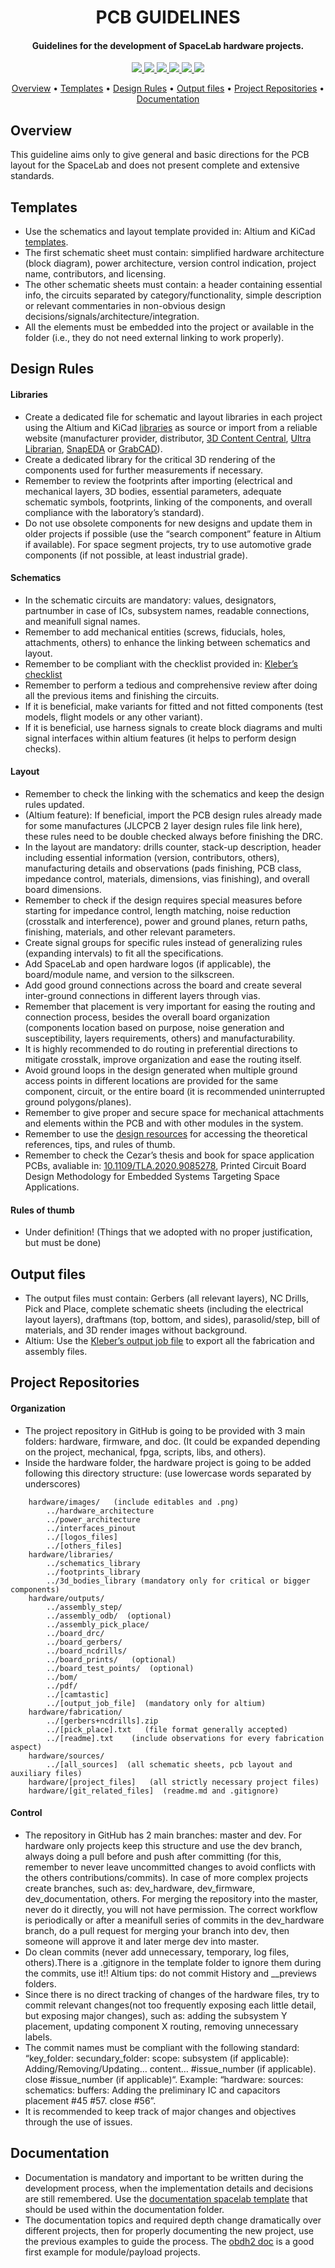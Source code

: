 <h1 align="center">
	PCB GUIDELINES
	<br>
</h1>

<h4 align="center">Guidelines for the development of SpaceLab hardware projects.</h4>

<p align="center">
    <a href="https://github.com/spacelab-ufsc/altium-library">
		<img src="https://img.shields.io/badge/pcb-libraries-green?style=for-the-badge">
	</a>
    <a href="https://github.com/spacelab-ufsc/pcb-standard/tree/master/pcb_projects">
		<img src="https://img.shields.io/badge/pcb-projects-blue?style=for-the-badge">
	</a>
	<a href="https://github.com/spacelab-ufsc/pcb-standard/tree/master/pcb_references">
		<img src="https://img.shields.io/badge/pcb-references-9cf?style=for-the-badge">
	</a>
	<a href="https://github.com/spacelab-ufsc/pcb-standard/tree/master/pcb_templates">
		<img src="https://img.shields.io/badge/pcb-templates-yellow?style=for-the-badge">
	</a>
	<a href="https://github.com/spacelab-ufsc/pcb-standard/tree/master/pcb_standards">
		<img src="https://img.shields.io/badge/pcb-standards-red?style=for-the-badge">
	</a>
	<a href="https://github.com/spacelab-ufsc/pcb-standard/tree/master/pcb_guidelines">
		<img src="https://img.shields.io/badge/pcb-guidelines-lightgray?style=for-the-badge">
	</a>

</p>

<p align="center">
  	<a href="#overview">Overview</a> •
  	<a href="#templates">Templates</a> •
  	<a href="#design-rules">Design Rules</a> •
  	<a href="#output-files">Output files</a> •
  	<a href="#project-repositories">Project Repositories</a> •
  	<a href="#documentation">Documentation</a>
</p>


## Overview
This guideline aims only to give general and basic directions for the PCB layout for the SpaceLab and does not present complete and extensive standards. 

## Templates
- Use the schematics and layout template provided in: Altium and KiCad [templates](https://github.com/spacelab-ufsc/pcb-standard/tree/master/pcb_projects).
- The first schematic sheet must contain: simplified hardware architecture (block diagram), power architecture, version control indication, project name, contributors, and licensing.
- The other schematic sheets must contain: a header containing essential info, the circuits separated by category/functionality, simple description or relevant commentaries in non-obvious design decisions/signals/architecture/integration.
- All the elements must be embedded into the project or available in the folder (i.e., they do not need external linking to work properly).

## Design Rules

#### Libraries
- Create a dedicated file for schematic and layout libraries in each project using the Altium and KiCad [libraries](https://github.com/spacelab-ufsc/altium-library) as source or import from a reliable website (manufacturer provider, distributor, [3D Content Central](https://www.3dcontentcentral.com/), [Ultra Librarian](https://www.ultralibrarian.com/), [SnapEDA](https://www.snapeda.com/) or [GrabCAD](https://grabcad.com/)).
- Create a dedicated library for the critical 3D rendering of the components used for further measurements if necessary.
- Remember to review the footprints after importing (electrical and mechanical layers, 3D bodies, essential parameters, adequate schematic symbols, footprints, linking of the components, and overall compliance with the laboratory’s standard).
- Do not use obsolete components for new designs and update them in older projects if possible (use the “search component” feature in Altium if available).
For space segment projects, try to use automotive grade components (if not possible, at least industrial grade).

#### Schematics
- In the schematic circuits are mandatory: values, designators, partnumber in case of ICs, subsystem names, readable connections, and meanifull signal names.
- Remember to add mechanical entities (screws, fiducials, holes, attachments, others) to enhance the linking between schematics and layout.
- Remember to  be compliant with the checklist provided in: [Kleber’s checklist](https://github.com/spacelab-ufsc/pcb-standard/blob/master/pcb_references/pcb_design_checklist.xlsx)
- Remember to perform a tedious and comprehensive review after doing all the previous items and finishing the circuits.
- If it is beneficial, make variants for fitted and not fitted components (test models, flight models or any other variant).
- If it is beneficial, use harness signals to create block diagrams and multi signal interfaces within altium features (it helps to perform design checks).

#### Layout
- Remember to check the linking with the schematics and keep the design rules updated.
- (Altium feature): If beneficial, import the PCB design rules already made for some manufactures (JLCPCB 2 layer design rules file link here), these rules need to be double checked always before finishing the DRC.
- In the layout are mandatory: drills counter, stack-up description, header including essential information (version, contributors, others), manufacturing details and observations (pads finishing, PCB class, impedance control, materials, dimensions, vias finishing), and overall board dimensions.
- Remember to check if the design requires special measures before starting for impedance control, length matching, noise reduction (crosstalk and interference), power and ground planes, return paths, finishing, materials, and other relevant parameters.
- Create signal groups for specific rules instead of generalizing rules (expanding intervals) to fit all the specifications.
- Add SpaceLab and open hardware logos (if applicable), the board/module name, and version to the silkscreen.
- Add good ground connections across the board and create several inter-ground connections in different layers through vias.
- Remember that placement is very important for easing the routing and connection process, besides the overall board organization (components location based on purpose, noise generation and susceptibility, layers requirements, others) and manufacturability.
- It is highly recommended to do routing in preferential directions to mitigate crosstalk, improve organization and ease the routing itself.
- Avoid ground loops in the design generated when multiple ground access points in different locations are provided for the same component, circuit, or the entire board (it is recommended uninterrupted ground polygons/planes).
- Remember to give proper and secure space for mechanical attachments and elements within the PCB and with other modules in the system.
- Remember to use the [design resources](https://github.com/spacelab-ufsc/pcb-standard/tree/master/pcb_references) for accessing the theoretical references, tips, and rules of thumb.
- Remember to check the Cezar’s thesis and book for space application PCBs, avaliable in: [10.1109/TLA.2020.9085278](https://ieeexplore.ieee.org/document/9085278), Printed Circuit Board Design Methodology for Embedded Systems Targeting Space Applications.

#### Rules of thumb
- Under definition! (Things that we adopted with no proper justification, but must be done)

## Output files
- The output files must contain: Gerbers (all relevant layers), NC Drills, Pick and Place, complete schematic sheets (including the electrical layout layers), draftmans (top, bottom, and sides), parasolid/step, bill of materials, and 3D render images without background.
- Altium: Use the [Kleber’s output job file](https://github.com/spacelab-ufsc/pcb-standard/tree/master/pcb_templates/output_job_file.outjob) to export all the fabrication and assembly files.

## Project Repositories

#### Organization
- The project repository in GitHub is going to be provided with 3 main folders: hardware, firmware, and doc. (It could be expanded depending on the project, mechanical, fpga, scripts, libs, and others).
- Inside the hardware folder, the hardware project is going to be added following this directory structure: (use lowercase words separated by underscores)

```
	hardware/images/   (include editables and .png)
		../hardware_architecture
		../power_architecture
		../interfaces_pinout
		../[logos_files]
		../[others_files]
	hardware/libraries/
		../schematics_library
		../footprints_library
		../3d_bodies_library (mandatory only for critical or bigger components)
	hardware/outputs/
		../assembly_step/
		../assembly_odb/  (optional)
		../assembly_pick_place/
		../board_drc/
		../board_gerbers/
		../board_ncdrills/
		../board_prints/   (optional)
		../board_test_points/  (optional)
		../bom/
		../pdf/
		../[camtastic]
		../[output_job_file]  (mandatory only for altium)
	hardware/fabrication/
		../[gerbers+ncdrills].zip
		../[pick_place].txt   (file format generally accepted)
		../[readme].txt    (include observations for every fabrication aspect)
	hardware/sources/
		../[all_sources]  (all schematic sheets, pcb layout and auxiliary files)
	hardware/[project_files]   (all strictly necessary project files)
	hardware/[git_related_files]  (readme.md and .gitignore)
```

#### Control
- The repository in GitHub has 2 main branches: master and dev. For hardware only projects keep this structure and use the dev branch, always doing a pull before and push after committing (for this, remember to never leave uncommitted changes to avoid conflicts with the others contributions/commits). In case of more complex projects create branches, such as: dev_hardware, dev_firmware, dev_documentation, others. For merging the repository into the master, never do it directly, you will not have permission. The correct workflow is periodically or after a meanifull series of commits in the dev_hardware branch, do a pull request for merging your branch into dev, then someone will approve it and later merge dev into master.
- Do clean commits (never add unnecessary, temporary, log files, others).There is a .gitignore in the template folder to ignore them during the commits, use it!! Altium tips: do not commit History and __previews folders.
- Since there is no direct tracking of changes of the hardware files, try to commit relevant changes(not too frequently exposing each little detail, but exposing major changes), such as: adding the subsystem Y placement, updating component X routing, removing unnecessary labels.
- The commit names must be compliant with the following standard: “key_folder: secundary_folder: scope: subsystem (if applicable): Adding/Removing/Updating… content… #issue_number (if applicable). close #issue_number (if applicable)“. Example: “hardware: sources: schematics: buffers: Adding the preliminary IC and capacitors placement #45 #57. close #56”.
- It is recommended to keep track of major changes and objectives through the use of issues.

## Documentation
- Documentation is mandatory and important to be written during the development process, when the implementation details and decisions are still remembered. Use the [documentation spacelab template](https://github.com/spacelab-ufsc/doc-template) that should be used within the documentation folder.
- The documentation topics and required depth change dramatically over different projects, then for properly documenting the new project, use the previous examples to guide the process. The [obdh2 doc](https://github.com/spacelab-ufsc/obdh2/tree/master/doc/build) is a good first example for module/payload projects.